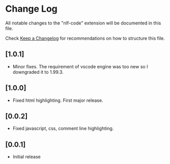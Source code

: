 # Change Log

All notable changes to the "nlf-code" extension will be documented in this file.

Check [Keep a Changelog](http://keepachangelog.com/) for recommendations on how to structure this file.

## [1.0.1]

- Minor fixes. The requirement of vscode engine was too new so I downgraded it to 1.99.3.

## [1.0.0]

- Fixed html highlighting. First major release.

## [0.0.2]

- Fixed javascript, css, comment line highlighting.


## [0.0.1]

- Initial release
